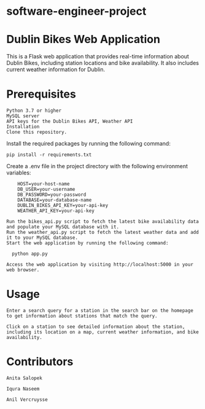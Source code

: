 # software-engineer-project
# Dublin Bikes Web Application

This is a Flask web application that provides real-time information about Dublin Bikes, including station locations and bike availability. It also includes current weather information for Dublin.

# Prerequisites

    Python 3.7 or higher
    MySQL server
    API keys for the Dublin Bikes API, Weather API
    Installation
    Clone this repository.

  Install the required packages by running the following command:

    pip install -r requirements.txt
   
   
   Create a .env file in the project directory with the following environment variables:

        HOST=your-host-name
        DB_USER=your-username
        DB_PASSWORD=your-password
        DATABASE=your-database-name
        DUBLIN_BIKES_API_KEY=your-api-key
        WEATHER_API_KEY=your-api-key

    Run the bikes_api.py script to fetch the latest bike availability data and populate your MySQL database with it.
    Run the weather_api.py script to fetch the latest weather data and add it to your MySQL database.
    Start the web application by running the following command:

      python app.py
    
    Access the web application by visiting http://localhost:5000 in your web browser.

# Usage


    Enter a search query for a station in the search bar on the homepage to get information about stations that match the query.

    Click on a station to see detailed information about the station, including its location on a map, current weather information, and bike availability.


# Contributors

    Anita Salopek

    Iqura Naseem 

    Anil Vercruysse
